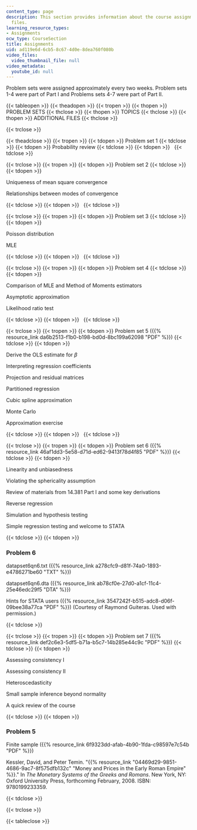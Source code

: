 ```yaml
---
content_type: page
description: This section provides information about the course assignments and supporting
  files.
learning_resource_types:
- Assignments
ocw_type: CourseSection
title: Assignments
uid: ad119e6d-6cb5-8c67-4d0e-8dea760f080b
video_files:
  video_thumbnail_file: null
video_metadata:
  youtube_id: null
---
```


Problem sets were assigned approximately every two weeks. Problem sets 1-4 were part of Part I and Problems sets 4-7 were part of Part II.

{{< tableopen >}}
{{< theadopen >}}
{{< tropen >}}
{{< thopen >}}
PROBLEM SETS
{{< thclose >}}
{{< thopen >}}
TOPICS
{{< thclose >}}
{{< thopen >}}
ADDITIONAL FILES
{{< thclose >}}

{{< trclose >}}

{{< theadclose >}}
{{< tropen >}}
{{< tdopen >}}
Problem set 1
{{< tdclose >}}
{{< tdopen >}}
Probability review
{{< tdclose >}}
{{< tdopen >}}
 
{{< tdclose >}}

{{< trclose >}}
{{< tropen >}}
{{< tdopen >}}
Problem set 2
{{< tdclose >}}
{{< tdopen >}}


Uniqueness of mean square convergence

Relationships between modes of convergence


{{< tdclose >}}
{{< tdopen >}}
 
{{< tdclose >}}

{{< trclose >}}
{{< tropen >}}
{{< tdopen >}}
Problem set 3
{{< tdclose >}}
{{< tdopen >}}


Poisson distribution

MLE


{{< tdclose >}}
{{< tdopen >}}
 
{{< tdclose >}}

{{< trclose >}}
{{< tropen >}}
{{< tdopen >}}
Problem set 4
{{< tdclose >}}
{{< tdopen >}}


Comparison of MLE and Method of Moments estimators

Asymptotic approximation

Likelihood ratio test


{{< tdclose >}}
{{< tdopen >}}
 
{{< tdclose >}}

{{< trclose >}}
{{< tropen >}}
{{< tdopen >}}
Problem set 5 ({{% resource_link da6b2513-f1b0-b198-bd0d-8bc199a62098 "PDF" %}})
{{< tdclose >}}
{{< tdopen >}}


Derive the OLS estimate for _β_

Interpreting regression coefficients

Projection and residual matrices

Partitioned regression

Cubic spline approximation

Monte Carlo

Approximation exercise


{{< tdclose >}}
{{< tdopen >}}
 
{{< tdclose >}}

{{< trclose >}}
{{< tropen >}}
{{< tdopen >}}
Problem set 6 ({{% resource_link 46af1dd3-5e58-d71d-ed62-9413f78d4f85 "PDF" %}})
{{< tdclose >}}
{{< tdopen >}}


Linearity and unbiasedness

Violating the sphericality assumption

Review of materials from 14.381 Part I and some key derivations

Reverse regression

Simulation and hypothesis testing

Simple regression testing and welcome to STATA


{{< tdclose >}}
{{< tdopen >}}


### Problem 6

datapset6qn6.txt ({{% resource_link a278cfc9-d81f-74a0-1893-e4786271be60 "TXT" %}})

datapset6qn6.dta ({{% resource_link ab78cf0e-27d0-a1cf-11c4-25e46edc29f5 "DTA" %}})

Hints for STATA users ({{% resource_link 3547242f-b515-adc8-d06f-09bee38a77ca "PDF" %}}) (Courtesy of Raymond Guiteras. Used with permission.)


{{< tdclose >}}

{{< trclose >}}
{{< tropen >}}
{{< tdopen >}}
Problem set 7 ({{% resource_link def2c6e3-5df5-b71a-b5c7-14b285e44c9c "PDF" %}})
{{< tdclose >}}
{{< tdopen >}}


Assessing consistency I

Assessing consistency II

Heteroscedasticity

Small sample inference beyond normality

A quick review of the course


{{< tdclose >}}
{{< tdopen >}}


### Problem 5

Finite sample ({{% resource_link 6f9323dd-afab-4b90-1fda-c98597e7c54b "PDF" %}})

Kessler, David, and Peter Temin. "{{% resource_link "04469d29-9851-4686-9ac7-8f575dfb132c" "Money and Prices in the Early Roman Empire" %}}." In _The Monetary Systems of the Greeks and Romans_. New York, NY: Oxford University Press, forthcoming February, 2008. ISBN: 9780199233359.


{{< tdclose >}}

{{< trclose >}}

{{< tableclose >}}
